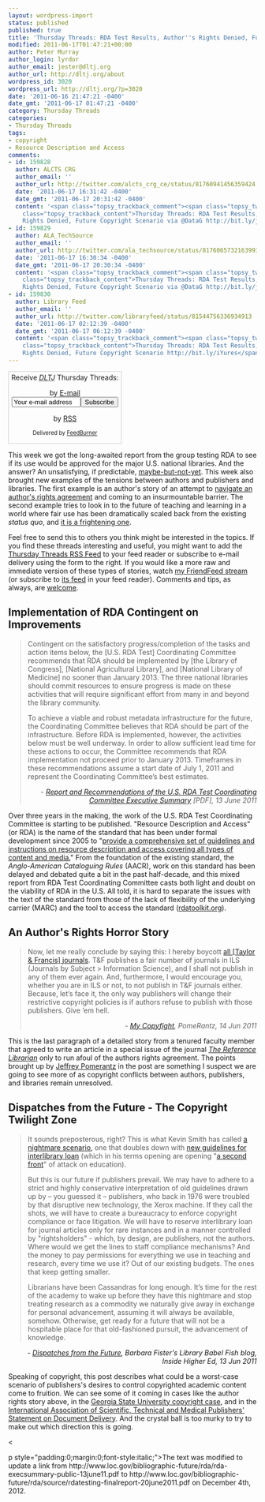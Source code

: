 ```yaml
---
layout: wordpress-import
status: published
published: true
title: 'Thursday Threads: RDA Test Results, Author''s Rights Denied, Future Copyright Scenario'
modified: 2011-06-17T01:47:21+00:00
author: Peter Murray
author_login: lyrdor
author_email: jester@dltj.org
author_url: http://dltj.org/about
wordpress_id: 3020
wordpress_url: http://dltj.org/?p=3020
date: '2011-06-16 21:47:21 -0400'
date_gmt: '2011-06-17 01:47:21 -0400'
category: Thursday Threads
categories:
- Thursday Threads
tags:
- copyright
- Resource Description and Access
comments:
- id: 159828
  author: ALCTS CRG
  author_email: ''
  author_url: http://twitter.com/alcts_crg_ce/status/81760941456359424
  date: '2011-06-17 16:31:42 -0400'
  date_gmt: '2011-06-17 20:31:42 -0400'
  content: '<span class="topsy_trackback_comment"><span class="topsy_twitter_username"><span
    class="topsy_trackback_content">Thursday Threads: RDA Test Results, Author&rsquo;s
    Rights Denied, Future Copyright Scenario via @DataG http://bit.ly/jUn6Of</span></span>'
- id: 159829
  author: ALA_TechSource
  author_email: ''
  author_url: http://twitter.com/ala_techsource/status/81760657321639936
  date: '2011-06-17 16:30:34 -0400'
  date_gmt: '2011-06-17 20:30:34 -0400'
  content: '<span class="topsy_trackback_comment"><span class="topsy_twitter_username"><span
    class="topsy_trackback_content">Thursday Threads: RDA Test Results, Author&rsquo;s
    Rights Denied, Future Copyright Scenario via @DataG http://bit.ly/jUn6Of</span></span>'
- id: 159830
  author: Library Feed
  author_email: ''
  author_url: http://twitter.com/libraryfeed/status/81544756336934913
  date: '2011-06-17 02:12:39 -0400'
  date_gmt: '2011-06-17 06:12:39 -0400'
  content: '<span class="topsy_trackback_comment"><span class="topsy_twitter_username"><span
    class="topsy_trackback_content">Thursday Threads: RDA Test Results, Author&rsquo;s
    Rights Denied, Future Copyright Scenario http://bit.ly/iYures</span></span>'
---
```

<div id="feedburner-thursday-threads-email-2011w24" class="wp-caption alignright noprint noFrontPage" style="width: 230px;">
<form style="border: 1px solid rgb(204, 204, 204); padding: 3px; margin: 0pt; text-align: center;" action="http://feedburner.google.com/fb/a/mailverify" method="post" target="popupwindow" onsubmit="window.open('http://feedburner.google.com/fb/a/mailverify?uri=thursday-threads', 'popupwindow', 'scrollbars=yes,width=550,height=520');return true">Receive <i><acronym title="Disruptive Library Technology Jester">DLTJ</acronym></i> Thursday Threads:</p>
<p>by&nbsp;<a href="http://feedburner.google.com/fb/a/mailverify?uri=thursday-threads&amp;loc=en_US" title="D.L.T.J. Thursday Threads Email Subscription">E-mail</a><br /><input style="width: 140px;" name="email" value="Your e-mail address" onfocus="if (this.defaultValue==this.value) this.value = ''" type="text"/><input value="thursday-threads" name="uri" type="hidden"/><input name="loc" value="en_US" type="hidden"/><input value="Subscribe" type="submit"/></p>
<p>by&nbsp;<a href="http://feeds.dltj.org/thursday-threads/" title="D.L.T.J. Thursday Threads RSS Feed">RSS</a>
<p style="font-size: 80%;">Delivered by <a href="http://feedburner.google.com" target="_blank" title="Google Feedburner Service">FeedBurner</a></p>
</form>
</div>
<p>This week we got the long-awaited report from the group testing RDA to see if its use would be approved for the major U.S. national libraries.  And the answer?  An unsatisfying, if predictable, <a href="#p3020-rda">maybe-but-not-yet</a>.  This week also brought new examples of the tensions between authors and publishers and libraries.  The first example is an author's story of an attempt to <a href="#p3020-tf">navigate an author's rights agreement</a> and coming to an insurmountable barrier.  The second example tries to look in to the future of teaching and learning in a world where fair use has been dramatically scaled back from the existing <i>status quo</i>, and <a href="#p3020-copyright">it is a frightening one</a>.</p>
<p>Feel free to send this to others you think might be interested in the topics.  If you find these threads interesting and useful, you might want to add the <a href="http://feeds.dltj.org/thursday-threads/" title="RSS Feed for DLTJ Thursday Threads">Thursday Threads RSS Feed</a> to your feed reader or subscribe to e-mail delivery using the form to the right.  If you would like a more raw and immediate version of these types of stories, watch <a href="http://friendfeed.com/dltj" title="Peter Murray - FriendFeed">my FriendFeed stream</a> (or subscribe to <a href="http://friendfeed.com/dltj?format=atom" title="Atom feed for Peter Murray's FriendFeed account">its feed</a> in your feed reader).  Comments and tips, as always, are <a href="/contact">welcome</a>.</p>
<h2 id="p3020-rda">Implementation of RDA Contingent on Improvements</h2>
<blockquote><p>Contingent on the satisfactory progress/completion of the tasks and action items below, the [U.S. RDA Test] Coordinating Committee recommends that RDA should be implemented by [the Library of Congress], [National Agricultural Library], and [National Library of Medicine] no sooner than January 2013. The three national libraries should commit resources to ensure progress is made on these activities that will require significant effort from many in and beyond the library community.</p>
<p>To achieve a viable and robust metadata infrastructure for the future, the Coordinating Committee believes that RDA should be part of the infrastructure. Before RDA is implemented, however, the activities below must be well underway. In order to allow sufficient lead time for these actions to occur, the Committee recommends that RDA implementation not proceed prior to January 2013. Timeframes in these recommendations assume a start date of July 1, 2011 and represent the Coordinating Committee&rsquo;s best estimates.
<div style="text-align: right; width: 100%;"><cite>- <a href="http://www.loc.gov/bibliographic-future/rda/source/rdatesting-finalreport-20june2011.pdf" title="Report and Recommendations of the U.S. RDA Test Coordinating Committee Executive Summary, 13 June 2011">Report and Recommendations of the U.S. RDA Test Coordinating Committee Executive Summary</a> [PDF], 13 June 2011</cite></div>
</blockquote>
<p>Over three years in the making, the work of the U.S. RDA Test Coordinating Committee is starting to be published.  "Resource Description and Access" (or RDA) is the name of the standard that has been under formal development since 2005 to "<a href="http://www.rda-jsc.org/rdaprospectus.html" title="http://www.rda-jsc.org/rdaprospectus.html">provide a comprehensive set of guidelines and instructions on resource description and access covering all types of content and media.</a>"  From the foundation of the existing standard, the <i>Anglo-American Cataloguing Rules</i> (AACR), work on this standard has been delayed and debated quite a bit in the past half-decade, and this mixed report from RDA Test Coordinating Committee casts both light and doubt on the viability of RDA in the U.S.  All told, it is hard to separate the issues with the text of the standard from those of the lack of flexibility of the underlying carrier (MARC) and the tool to access the standard (<a href="http://rdatoolkit.org/" title="301 Moved Permanently">rdatoolkit.org</a>).</p>
<h2 id="p3020-tf">An Author's Rights Horror Story</h2>
<blockquote><p>Now, let me really conclude by saying this: I hereby boycott <a href="http://www.tandf.co.uk/journals/alphalist.asp" title="http://www.tandf.co.uk/journals/alphalist.asp">all [Taylor &amp; Francis] journals</a>. T&amp;F publishes a fair number of journals in ILS (Journals by Subject > Information Science), and I shall not publish in any of them ever again. And, furthermore, I would encourage you, whether you are in ILS or not, to not publish in T&amp;F journals either. Because, let&rsquo;s face it, the only way publishers will change their restrictive copyright policies is if authors refuse to publish with those publishers. Give &lsquo;em hell.
<div style="text-align: right; width: 100%;"><cite>- <a href="http://jeffrey.pomerantz.name/2011/06/my-copyfight/" title="My Copyfight | PomeRantz">My Copyfight</a>, PomeRantz, 14 Jun 2011</cite></div>
</blockquote>
<p>This is the last paragraph of a detailed story from a tenured faculty member that agreed to write an article in a special issue of the journal <a href="http://www.informaworld.com/smpp/title%7Econtent=t792306953" title="http://www.informaworld.com/smpp/title%7Econtent=t792306953"><em>The Reference Librarian</em></a> only to run afoul of the authors rights agreement.  The points brought up by <a href="http://jeffrey.pomerantz.name/author/admin/" title="Jeffrey Pomerantz | PomeRantz">Jeffrey Pomerantz</a> in the post are something I suspect we are going to see more of as copyright conflicts between authors, publishers, and libraries remain unresolved.</p>
<h2 id="p3020-copyright">Dispatches from the Future - The Copyright Twilight Zone</h2>
<blockquote><p>It sounds preposterous, right? This is what Kevin Smith has called <a href="http://blogs.library.duke.edu/scholcomm/2011/05/13/a-nightmare-scenario-for-higher-education/" title="A nightmare scenario for higher education">a nightmare scenario,</a> one that doubles down with <a href="http://www.stm-assoc.org/industry-news/stm-statement-on-document-delivery/" title="STM Statement on Document Delivery | STM">new guidelines for interlibrary loan</a> (which in his terms opening are opening "<a href="http://blogs.library.duke.edu/scholcomm/2011/06/09/a-second-front/" title="A second front">a second front</a>" of attack on education). </p>
<p>But this is our future if publishers prevail. We may have to adhere to a strict and highly conservative interpretation of old guidelines drawn up by &ndash; you guessed it &ndash; publishers, who back in 1976 were troubled by that disruptive new technology, the Xerox machine. If they call the shots, we will have to create a bureaucracy to enforce copyright compliance or face litigation. We will have to reserve interlibrary loan for journal articles only for rare instances and in a manner controlled by "rightsholders" - which, by design, are publishers, not the authors. Where would we get the lines to staff compliance mechanisms? And the money to pay permissions for everything we use in teaching and research, every time we use it? Out of our existing budgets. The ones that keep getting smaller.</p>
<p>Librarians have been Cassandras for long enough. It&rsquo;s time for the rest of the academy to wake up before they have this nightmare and stop treating research as a commodity we naturally give away in exchange for personal advancement, assuming it will always be available, somehow. Otherwise, get ready for a future that will not be a hospitable place for that old-fashioned pursuit, the advancement of knowledge.</p></blockquote>
<div style="text-align: right; width: 100%;"><cite>- <a href="http://www.insidehighered.com/blogs/library_babel_fish/dispatches_from_the_future" title="Blog U.: Dispatches from the Future - Library Babel Fish - Inside Higher Ed">Dispatches from the Future</a>, Barbara Fister's Library Babel Fish blog, Inside Higher Ed, 13 Jun 2011</cite></div>
<p>Speaking of copyright, this post describes what could be a worst-case scenario of publishers's desires to control copyrighted academic content come to fruition.  We can see some of it coming in cases like the author rights story above, in the <a href="http://dockets.justia.com/docket/georgia/gandce/1:2008cv01425/150651/" title="Cambridge University Press et al v. Patton et al | Justia Dockets & Filings">Georgia State University copyright case</a>, and in the <a href="http://www.stm-assoc.org/industry-news/stm-statement-on-document-delivery/" title="STM Statement on Document Delivery | STM">International Association of Scientific, Technical and Medical Publishers' Statement on Document Delivery</a>.  And the crystal ball is too murky to try to make out which direction this is going.</p>
<p><</p>
<p>p style="padding:0;margin:0;font-style:italic;">The text was modified to update a link from http://www.loc.gov/bibliographic-future/rda/rda-execsummary-public-13june11.pdf to http://www.loc.gov/bibliographic-future/rda/source/rdatesting-finalreport-20june2011.pdf on December 4th, 2012.</p>
